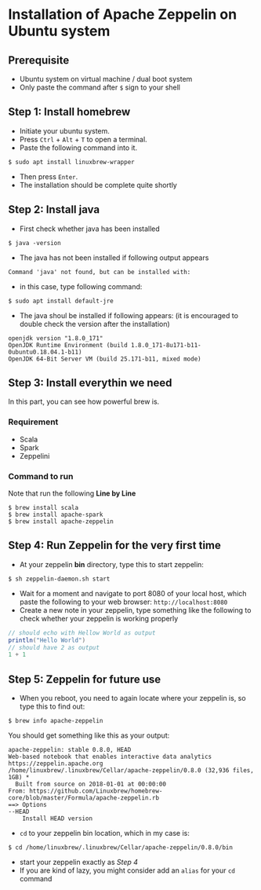 # Installation of Apache Zeppelin on Ubuntu system

## Prerequisite
* Ubuntu system on virtual machine / dual boot system
* Only paste the command after `$` sign to your shell

## Step 1: Install homebrew
* Initiate your ubuntu system.
* Press `Ctrl` + `Alt` + `T` to open a terminal. 
* Paste the following command into it.
```shell
$ sudo apt install linuxbrew-wrapper
```
* Then press `Enter`.
* The installation should be complete quite shortly

## Step 2: Install java
* First check whether java has been installed
```shell
$ java -version
```
* The java has not been installed if following output appears
```console
Command 'java' not found, but can be installed with:
```
* in this case, type following command:
```shell
$ sudo apt install default-jre
```
* The java shoul be installed if following appears: (it is encouraged to double check the version after the installation)
```console
openjdk version "1.8.0_171"
OpenJDK Runtime Environment (build 1.8.0_171-8u171-b11-0ubuntu0.18.04.1-b11)
OpenJDK 64-Bit Server VM (build 25.171-b11, mixed mode)
```

## Step 3: Install everythin we need
In this part, you can see how powerful brew is.
### Requirement
* Scala
* Spark
* Zeppelini
### Command to run
Note that run the following **Line by Line**
```shell
$ brew install scala
$ brew install apache-spark
$ brew install apache-zeppelin
```

## Step 4: Run Zeppelin for the very first time
* At your zeppelin **bin** directory, type this to start zeppelin:
```shell
$ sh zeppelin-daemon.sh start
```
* Wait for a moment and navigate to port 8080 of your local host, which paste the following to your web browser:
`http://localhost:8080`
* Create a new note in your zeppelin, type something like the following to check whether your zeppelin is working properly
```scala
// should echo with Hellow World as output
println("Hello World")
// should have 2 as output
1 + 1
```

## Step 5: Zeppelin for future use
* When you reboot, you need to again locate where your zeppelin is, so type this to find out:
```shell
$ brew info apache-zeppelin
```
You should get something like this as your output:
```console
apache-zeppelin: stable 0.8.0, HEAD
Web-based notebook that enables interactive data analytics
https://zeppelin.apache.org
/home/linuxbrew/.linuxbrew/Cellar/apache-zeppelin/0.8.0 (32,936 files, 1GB) *
  Built from source on 2018-01-01 at 00:00:00
From: https://github.com/Linuxbrew/homebrew-core/blob/master/Formula/apache-zeppelin.rb
==> Options
--HEAD
	Install HEAD version
```
* `cd` to your zeppelin bin location, which in my case is:
```shell
$ cd /home/linuxbrew/.linuxbrew/Cellar/apache-zeppelin/0.8.0/bin
```
* start your zeppelin exactly as *Step 4*
* If you are kind of lazy, you might consider add an `alias` for your `cd` command